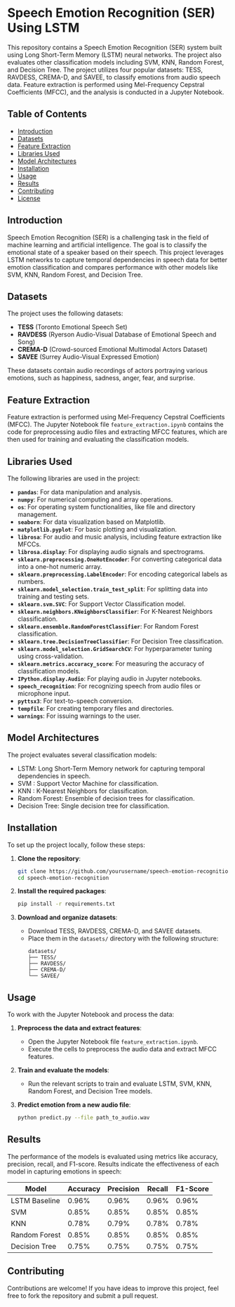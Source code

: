 # Speech Emotion Recognition (SER) Using LSTM

This repository contains a Speech Emotion Recognition (SER) system built using Long Short-Term Memory (LSTM) neural networks. The project also evaluates other classification models including SVM, KNN, Random Forest, and Decision Tree. The project utilizes four popular datasets: TESS, RAVDESS, CREMA-D, and SAVEE, to classify emotions from audio speech data. Feature extraction is performed using Mel-Frequency Cepstral Coefficients (MFCC), and the analysis is conducted in a Jupyter Notebook.

## Table of Contents
- [Introduction](#introduction)
- [Datasets](#datasets)
- [Feature Extraction](#feature-extraction)
- [Libraries Used](#libraries-used)
- [Model Architectures](#model-architectures)
- [Installation](#installation)
- [Usage](#usage)
- [Results](#results)
- [Contributing](#contributing)
- [License](#license)

## Introduction
Speech Emotion Recognition (SER) is a challenging task in the field of machine learning and artificial intelligence. The goal is to classify the emotional state of a speaker based on their speech. This project leverages LSTM networks to capture temporal dependencies in speech data for better emotion classification and compares performance with other models like SVM, KNN, Random Forest, and Decision Tree.

## Datasets
The project uses the following datasets:
- **TESS** (Toronto Emotional Speech Set)
- **RAVDESS** (Ryerson Audio-Visual Database of Emotional Speech and Song)
- **CREMA-D** (Crowd-sourced Emotional Multimodal Actors Dataset)
- **SAVEE** (Surrey Audio-Visual Expressed Emotion)

These datasets contain audio recordings of actors portraying various emotions, such as happiness, sadness, anger, fear, and surprise.

## Feature Extraction
Feature extraction is performed using Mel-Frequency Cepstral Coefficients (MFCC). The Jupyter Notebook file `feature_extraction.ipynb` contains the code for preprocessing audio files and extracting MFCC features, which are then used for training and evaluating the classification models.

## Libraries Used
The following libraries are used in the project:

- **`pandas`**: For data manipulation and analysis.
- **`numpy`**: For numerical computing and array operations.
- **`os`**: For operating system functionalities, like file and directory management.
- **`seaborn`**: For data visualization based on Matplotlib.
- **`matplotlib.pyplot`**: For basic plotting and visualization.
- **`librosa`**: For audio and music analysis, including feature extraction like MFCCs.
- **`librosa.display`**: For displaying audio signals and spectrograms.
- **`sklearn.preprocessing.OneHotEncoder`**: For converting categorical data into a one-hot numeric array.
- **`sklearn.preprocessing.LabelEncoder`**: For encoding categorical labels as numbers.
- **`sklearn.model_selection.train_test_split`**: For splitting data into training and testing sets.
- **`sklearn.svm.SVC`**: For Support Vector Classification model.
- **`sklearn.neighbors.KNeighborsClassifier`**: For K-Nearest Neighbors classification.
- **`sklearn.ensemble.RandomForestClassifier`**: For Random Forest classification.
- **`sklearn.tree.DecisionTreeClassifier`**: For Decision Tree classification.
- **`sklearn.model_selection.GridSearchCV`**: For hyperparameter tuning using cross-validation.
- **`sklearn.metrics.accuracy_score`**: For measuring the accuracy of classification models.
- **`IPython.display.Audio`**: For playing audio in Jupyter notebooks.
- **`speech_recognition`**: For recognizing speech from audio files or microphone input.
- **`pyttsx3`**: For text-to-speech conversion.
- **`tempfile`**: For creating temporary files and directories.
- **`warnings`**: For issuing warnings to the user.

## Model Architectures
The project evaluates several classification models:
- LSTM: Long Short-Term Memory network for capturing temporal dependencies in speech.
- SVM : Support Vector Machine for classification.
- KNN : K-Nearest Neighbors for classification.
- Random Forest: Ensemble of decision trees for classification.
- Decision Tree: Single decision tree for classification.

## Installation
To set up the project locally, follow these steps:

1. **Clone the repository**:
    ```bash
    git clone https://github.com/yourusername/speech-emotion-recognition.git
    cd speech-emotion-recognition
    ```

2. **Install the required packages**:
    ```bash
    pip install -r requirements.txt
    ```

3. **Download and organize datasets**:
    - Download TESS, RAVDESS, CREMA-D, and SAVEE datasets.
    - Place them in the `datasets/` directory with the following structure:
        ```
        datasets/
        ├── TESS/
        ├── RAVDESS/
        ├── CREMA-D/
        └── SAVEE/
        ```

## Usage
To work with the Jupyter Notebook and process the data:

1. **Preprocess the data and extract features**:
    - Open the Jupyter Notebook file `feature_extraction.ipynb`.
    - Execute the cells to preprocess the audio data and extract MFCC features.

2. **Train and evaluate the models**:
    - Run the relevant scripts to train and evaluate LSTM, SVM, KNN, Random Forest, and Decision Tree models.

3. **Predict emotion from a new audio file**:
    ```bash
    python predict.py --file path_to_audio.wav
    ```

## Results
The performance of the models is evaluated using metrics like accuracy, precision, recall, and F1-score. Results indicate the effectiveness of each model in capturing emotions in speech:

| Model             | Accuracy | Precision | Recall | F1-Score |
|-------------------|----------|-----------|--------|----------|
| LSTM Baseline     | 0.96%    | 0.96%     | 0.96%  | 0.96%    |
| SVM               | 0.85%    | 0.85%     | 0.85%  | 0.85%    |
| KNN               | 0.78%    | 0.79%     | 0.78%  | 0.78%    |
| Random Forest     | 0.85%    | 0.85%     | 0.85%  | 0.85%    |
| Decision Tree     | 0.75%    | 0.75%     | 0.75%  | 0.75%    |


## Contributing
Contributions are welcome! If you have ideas to improve this project, feel free to fork the repository and submit a pull request.


